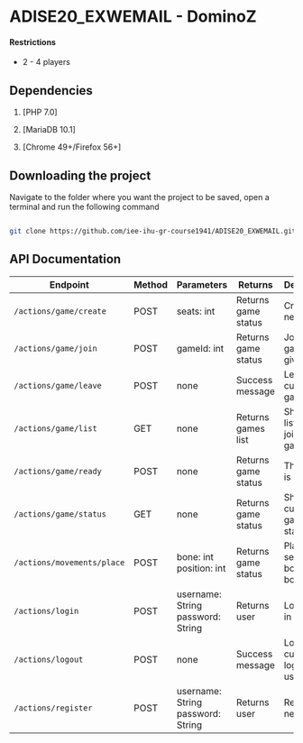 # ADISE20_EXWEMAIL - DominoZ

#### Restrictions

- 2 - 4 players

## Dependencies

1. [PHP 7.0]

2. [MariaDB 10.1]

3. [Chrome 49+/Firefox 56+]

## Downloading the project

Navigate to the folder where you want the project to be saved, open a terminal and run the following command

```bash

git clone https://github.com/iee-ihu-gr-course1941/ADISE20_EXWEMAIL.git

```

## API Documentation

| Endpoint | Method | Parameters | Returns | Description |
|----------|--------|------------|---------|-------------|
| `/actions/game/create` | POST | seats: int  | Returns game status | Creates new game |
| `/actions/game/join` | POST | gameId: int | Returns game status | Joins a game with given id |
| `/actions/game/leave` | POST | none | Success message | Leaves the current game |
| `/actions/game/list` | GET | none | Returns games list | Shows the list of joinable games |
| `/actions/game/ready` | POST | none | Returns game status | The player is ready |
| `/actions/game/status` | GET | none | Returns game status | Shows current game's status |
| `/actions/movements/place` | POST | bone: int<br/>position: int | Returns game status | Places selected bone into board |
| `/actions/login` | POST | username: String<br/>password: String | Returns user | Logs user in |
| `/actions/logout` | POST | none | Success message | Logs current logged in user out |
| `/actions/register` | POST | username: String<br/>password: String | Returns user | Registers new user |
